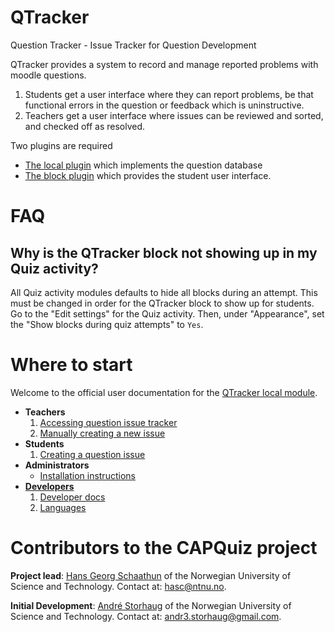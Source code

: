 # QTracker

Question Tracker - Issue Tracker for Question Development

QTracker provides a system to record and manage reported problems
with moodle questions.

1. Students get a user interface where they can report problems, be that
   functional errors in the question or feedback which is uninstructive.
2. Teachers get a user interface where issues can be reviewed and sorted,
   and checked off as resolved.

Two plugins are required

+ [The local plugin](https://moodle.org/plugins/local_qtracker) which
  implements the question database
+ [The block plugin](https://moodle.org/plugins/block_qtracker)
  which provides the student user interface.

# FAQ

## Why is the QTracker block not showing up in my Quiz activity?  

All Quiz activity modules defaults to hide all blocks during an attempt.
This must be changed in order for the QTracker block to show up for students.
Go to the "Edit settings" for the Quiz activity. Then, under "Appearance", set the "Show blocks during quiz attempts" to `Yes`.

# Where to start 

Welcome to the official user documentation for the [QTracker local module](https://moodle.org/plugins/local_qtracker).

* **Teachers**
  1. [Accessing question issue tracker](Accessing-question-issue-tracker)
  2. [Manually creating a new issue](Manually-creating-a-new-issue)
* **Students**
  1. [Creating a question issue](Creating-a-issue)
* **Administrators**
  * [Installation instructions](Installation-instructions#installation-instructions)
* **[Developers](Developer)**
  1. [Developer docs](Developer)
  2. [Languages](Languages)

# Contributors to the CAPQuiz project

**Project lead**: [Hans Georg Schaathun](http://www.hg.schaathun.net) of the Norwegian University of Science and Technology. Contact at: <hasc@ntnu.no>.

**Initial Development**:
[André Storhaug](https://github.com/andstor) of the Norwegian University of Science and Technology. Contact at: <andr3.storhaug@gmail.com>.
